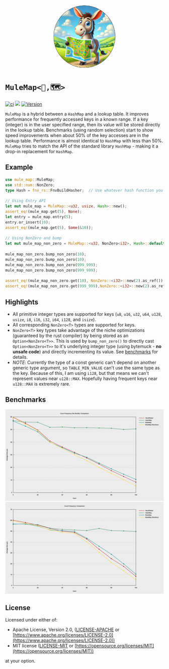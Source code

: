 <p align="center">
<img src="https://raw.githubusercontent.com/gringasalpastor/mule-map/refs/heads/master/assets/mule-with-map.png" width="200" height="200"
style="border-radius:50%" />
</p>

# `MuleMap<🫏,🗺>`
[![ci](https://github.com/gringasalpastor/mule-map/actions/workflows/ci.yml/badge.svg)](https://github.com/gringasalpastor/mule-map/actions/workflows/ci.yml)
[![](https://docs.rs/mule-map/badge.svg)](https://docs.rs/mule-map)
[![Version](https://img.shields.io/crates/v/mule-map.svg?style=flat-square)](https://crates.io/crates/mule-map)

`MuleMap` is a hybrid between a `HashMap` and a lookup table. It improves performance for frequently accessed keys in a known range. If a key (integer) is in the user specified range, then its value will be stored directly in the lookup table. Benchmarks (using random selection) start to show speed improvements when about 50% of the key accesses are in the lookup table. Performance is almost identical to `HashMap` with less than 50%. `MuleMap` tries to match the API of the standard library `HashMap` - making it a drop-in replacement for `HashMap`.

## Example


```rust
use mule_map::MuleMap;
use std::num::NonZero;
type Hash = fnv_rs::FnvBuildHasher;  // Use whatever hash function you prefer

// Using Entry API
let mut mule_map = MuleMap::<u32, usize, Hash>::new();
assert_eq!(mule_map.get(5), None);
let entry = mule_map.entry(5);
entry.or_insert(10);
assert_eq!(mule_map.get(5), Some(&10));

// Using NonZero and bump
let mut mule_map_non_zero = MuleMap::<u32, NonZero<i32>, Hash>::default();

mule_map_non_zero.bump_non_zero(10);
mule_map_non_zero.bump_non_zero(10);
mule_map_non_zero.bump_non_zero(999_999);
mule_map_non_zero.bump_non_zero(999_999);

assert_eq!(mule_map_non_zero.get(10), NonZero::<i32>::new(2).as_ref());
assert_eq!(mule_map_non_zero.get(999_999),NonZero::<i32>::new(2).as_ref());
```

## Highlights

 - All primitive integer types are supported for keys (`u8`, `u16`, `u32`, `u64`, `u128`, `usize`, `i8`, `i16`, `i32`, `i64`, `i128`, and `isize`).
 - All corresponding `NonZero<T>` types are supported for keys.
 - `NonZero<T>` key types take advantage of the niche optimizations (guaranteed by the rust compiler) by being stored as an `Option<NonZero<T>>`. This is used by `bump_non_zero()` to directly cast `Option<NonZero<T>>` to it's underlying integer type (using bytemuck - **no unsafe code**) and directly incrementing its value. See [benchmarks](#benchmarks) for details. 
 - *NOTE*: Currently the type of a const generic can't depend on another generic type argument, so `TABLE_MIN_VALUE` can't use the same type as the key. Because of this, I am using `i128`, but that means we can't represent values near `u128::MAX`. Hopefully having frequent keys near `u128::MAX` is extremely rare.

## <a name="benchmarks"></a> Benchmarks

![violin](https://raw.githubusercontent.com/gringasalpastor/mule-map/refs/heads/master/assets/lines-freq-count-no-shuffle.png)
![lines](https://raw.githubusercontent.com/gringasalpastor/mule-map/refs/heads/master/assets/lines-freq-count.png)

## License

Licensed under either of:

 * Apache License, Version 2.0, ([LICENSE-APACHE](LICENSE-APACHE) or [https://www.apache.org/licenses/LICENSE-2.0](https://www.apache.org/licenses/LICENSE-2.0))
 * MIT license ([LICENSE-MIT](LICENSE-MIT) or [https://opensource.org/licenses/MIT](https://opensource.org/licenses/MIT))

at your option.
